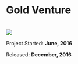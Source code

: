 <h1> Gold Venture </h1><br>
<a href="https://www.roblox.com/games/563519114/--"><img src='https://t7.rbxcdn.com/f15d26dda065f925da0f31332ab3543a'></a>
<br>

Project Started: <b>June, 2016</b><br>

Released: <b>December, 2016</b><br>
